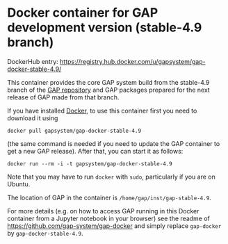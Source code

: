 # Docker container for GAP development version (stable-4.9 branch)

DockerHub entry: https://registry.hub.docker.com/u/gapsystem/gap-docker-stable-4.9/

This container provides the core GAP system build from the stable-4.9 branch
of the [GAP repository](https://github.com/gap-system) and GAP packages
prepared for the next release of GAP made from that branch.

If you have installed [Docker](https://www.docker.com/), to use this
container first you need to download it using

    docker pull gapsystem/gap-docker-stable-4.9

(the same command is needed if you need to update the GAP container to get a
new GAP release). After that, you can start it as follows:

    docker run --rm -i -t gapsystem/gap-docker-stable-4.9

Note that you may have to run `docker` with `sudo`, particularly if you are
on Ubuntu.

The location of GAP in the container is `/home/gap/inst/gap-stable-4.9`.

For more details (e.g. on how to access GAP running in this Docker container from a
Jupyter notebook in your browser) see the readme of https://github.com/gap-system/gap-docker
and simply replace `gap-docker` by `gap-docker-stable-4.9`.
